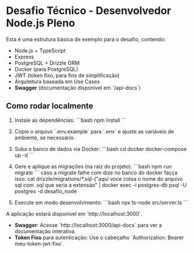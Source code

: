 # Desafio Técnico - Desenvolvedor Node.js Pleno

Esta é uma estrutura básica de exemplo para o desafio, contendo:
- Node.js + TypeScript
- Express
- PostgreSQL + Drizzle ORM
- Docker (para PostgreSQL)
- JWT (token fixo, para fins de simplificação)
- Arquitetura baseada em Use Cases
- **Swagger** (documentação disponível em \`/api-docs\`)

## Como rodar localmente

1. Instale as dependências:
\`\`\`bash
npm install
\`\`\`

2. Copie o arquivo \`.env.example\` para \`.env\` e ajuste as variáveis de ambiente, se necessário.

3. Suba o banco de dados via Docker:
\`\`\`bash
cd docker
docker-compose up -d
\`\`\`

4. Gere e aplique as migrações (na raiz do projeto):
\`\`\`bash
npm run migrate
\`\`\`
 caso a migrate falhe com dize no banco do docker façça isso:
cat drizzle/migrations/*.sql-("aqui voce coloa o nome do  arquivo sql com .sql que seria a extensão" | docker exec -i postgres-db psql -U postgres -d desafio_node
6. Execute em modo desenvolvimento:
\`\`\`bash
 npx ts-node src/server.ts
 \`\`\`

A aplicação estará disponível em \`http://localhost:3000\`.

- **Swagger**: Acesse \`http://localhost:3000/api-docs\` para ver a documentação interativa.
- **Token Fixo** para autenticação: Use o cabeçalho \`Authorization: Bearer meu-token-jwt-fixo\`.

